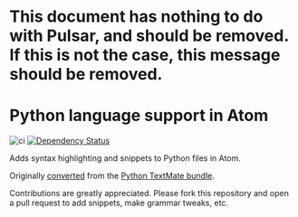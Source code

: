 # This document has nothing to do with Pulsar, and should be removed. If this is not the case, this message should be removed.

# Python language support in Atom
![ci](https://github.com/atom/language-python/workflows/ci/badge.svg)
[![Dependency Status](https://david-dm.org/atom/language-python.svg)](https://david-dm.org/atom/language-python)

Adds syntax highlighting and snippets to Python files in Atom.

Originally [converted](http://flight-manual.atom.io/hacking-atom/sections/converting-from-textmate) from the [Python TextMate bundle](https://github.com/textmate/python.tmbundle).

Contributions are greatly appreciated. Please fork this repository and open a pull request to add snippets, make grammar tweaks, etc.
